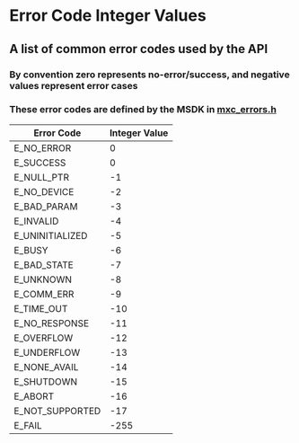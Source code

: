 # Error Code Integer Values

## A list of common error codes used by the API

### By convention zero represents no-error/success, and negative values represent error cases

### These error codes are defined by the MSDK in [mxc_errors.h](https://github.com/analogdevicesinc/msdk/blob/main/Libraries/PeriphDrivers/Include/MAX32665/mxc_errors.h)

|  Error Code     | Integer Value |
|-----------------|---------------|
| E_NO_ERROR      |    0          |
| E_SUCCESS       |    0          |
| E_NULL_PTR      |   -1          |
| E_NO_DEVICE     |   -2          |
| E_BAD_PARAM     |   -3          |
| E_INVALID       |   -4          |
| E_UNINITIALIZED |   -5          |
| E_BUSY          |   -6          |
| E_BAD_STATE     |   -7          |
| E_UNKNOWN       |   -8          |
| E_COMM_ERR      |   -9          |
| E_TIME_OUT      |  -10          |
| E_NO_RESPONSE   |  -11          |
| E_OVERFLOW      |  -12          |
| E_UNDERFLOW     |  -13          |
| E_NONE_AVAIL    |  -14          |
| E_SHUTDOWN      |  -15          |
| E_ABORT         |  -16          |
| E_NOT_SUPPORTED |  -17          |
| E_FAIL          | -255          |
